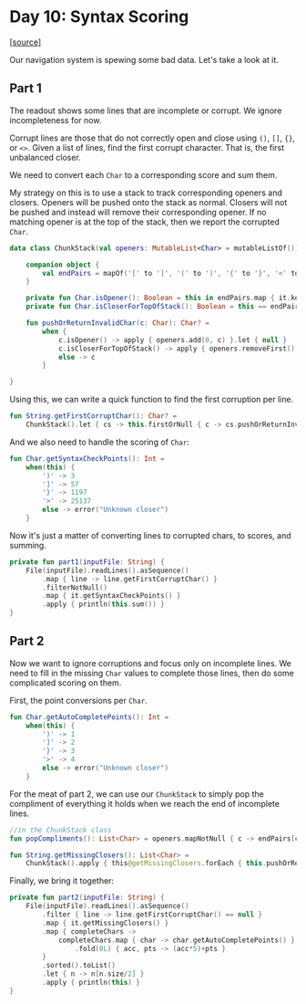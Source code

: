 # Day 10: Syntax Scoring

[[source]](../src/main/kotlin/Day10.kt)

Our navigation system is spewing some bad data. Let's take a look at it.

## Part 1

The readout shows some lines that are incomplete or corrupt. We ignore incompleteness for now.

Corrupt lines are those that do not correctly open and close using `()`, `[]`, `{}`, or `<>`. 
Given a list of lines, find the first corrupt character. That is, the first unbalanced closer.

We need to convert each `Char` to a corresponding score and sum them.

My strategy on this is to use a stack to track corresponding openers and closers. Openers will be pushed onto the stack
as normal. Closers will not be pushed and instead will remove their corresponding opener. If no matching opener is
at the top of the stack, then we report the corrupted `Char`.

```kotlin
data class ChunkStack(val openers: MutableList<Char> = mutableListOf()) {

    companion object {
        val endPairs = mapOf('[' to ']', '(' to ')', '{' to '}', '<' to '>')
    }

    private fun Char.isOpener(): Boolean = this in endPairs.map { it.key }
    private fun Char.isCloserForTopOfStack(): Boolean = this == endPairs[openers.first()]

    fun pushOrReturnInvalidChar(c: Char): Char? =
        when {
            c.isOpener() -> apply { openers.add(0, c) }.let { null }
            c.isCloserForTopOfStack() -> apply { openers.removeFirst() }.let { null }
            else -> c
        }

}
```

Using this, we can write a quick function to find the first corruption per line.
```kotlin
fun String.getFirstCorruptChar(): Char? =
    ChunkStack().let { cs -> this.firstOrNull { c -> cs.pushOrReturnInvalidChar(c) != null } }
```

And we also need to handle the scoring of `Char`:
```kotlin
fun Char.getSyntaxCheckPoints(): Int =
    when(this) {
        ')' -> 3
        ']' -> 57
        '}' -> 1197
        '>' -> 25137
        else -> error("Unknown closer")
    }
```

Now it's just a matter of converting lines to corrupted chars, to scores, and summing.
```kotlin
private fun part1(inputFile: String) {
    File(inputFile).readLines().asSequence()
        .map { line -> line.getFirstCorruptChar() }
        .filterNotNull()
        .map { it.getSyntaxCheckPoints() }
        .apply { println(this.sum()) }
}
```

## Part 2

Now we want to ignore corruptions and focus only on incomplete lines. We need to fill in the missing `Char` values
to complete those lines, then do some complicated scoring on them.

First, the point conversions per `Char`.
```kotlin
fun Char.getAutoCompletePoints(): Int =
    when(this) {
        ')' -> 1
        ']' -> 2
        '}' -> 3
        '>' -> 4
        else -> error("Unknown closer")
    }
```

For the meat of part 2, we can use our `ChunkStack` to simply pop the compliment of everything it holds when we reach 
the end of incomplete lines.
```kotlin
//in the ChunkStack class
fun popCompliments(): List<Char> = openers.mapNotNull { c -> endPairs[c] }
```
```kotlin
fun String.getMissingClosers(): List<Char> =
    ChunkStack().apply { this@getMissingClosers.forEach { this.pushOrReturnInvalidChar(it) } }.popCompliments()
```

Finally, we bring it together:
```kotlin
private fun part2(inputFile: String) {
    File(inputFile).readLines().asSequence()
        .filter { line -> line.getFirstCorruptChar() == null }
        .map { it.getMissingClosers() }
        .map { completeChars ->
            completeChars.map { char -> char.getAutoCompletePoints() }
                .fold(0L) { acc, pts -> (acc*5)+pts }
        }
        .sorted().toList()
        .let { n -> n[n.size/2] }
        .apply { println(this) }
}
```